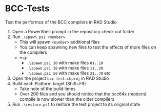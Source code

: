 # BCC-Tests
 Test the performce of the BCC compilers in RAD Studio

1. Open a PowerShell prompt in the repository check out folder
2. Run `.\spawn.ps1 <number>`
   - This will spawn `<number>` additional files
   - You can keep spawning new files to test the effects of more files on the compilers
   - e.g:
       - `.\spawn.ps1 10` with make files `01..10`
       - `.\spawn.ps1 10` with make files `11..20`
       - `.\spawn.ps1 50` with make files `21..70` etc
3. Open the project `bcc-test.cbproj` in RAD Studio
4. Build each Platform target (Shift+F9)
   - Take note of the build times
   - Over 200 files and you should notice that the bcc64x (modern) compile is now slower than the older compilers
5. Run `.\restore.ps1` to restore the test project to its original state

